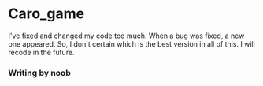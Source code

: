 # Caro_game
I've fixed and changed my code too much. When a bug was fixed, a new one appeared.
So, I don't certain which is the best version in all of this.
I will recode in the future.
### Writing by noob
